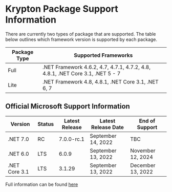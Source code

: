 # Krypton Package Support Information

There are currently two types of package that are supported. The table below outlines which framework version is supported by each package.

| Package Type | Supported Frameworks |
|---|---|
| Full | .NET Framework 4.6.2, 4.7, 4.7.1, 4.7.2, 4.8, 4.8.1, .NET Core 3.1, .NET 5 - 7 |
| Lite | .NET Framework 4.8, 4.8.1, .NET Core 3.1, .NET 6, 7 |

## Official Microsoft Support Information

| Version | Status | Latest Release | Latest Release Date | End of Support |
|---|---|---|---|---|
| .NET 7.0 | RC | 7.0.0-rc.1 | September 14, 2022 | TBC |
| .NET 6.0 | LTS | 6.0.9 | September 13, 2022 | November 12, 2024 |
| .NET Core 3.1 | LTS | 3.1.29 | September 13, 2022 | December 13, 2022 |

Full information can be found [here](https://dotnet.microsoft.com/en-us/download/dotnet)